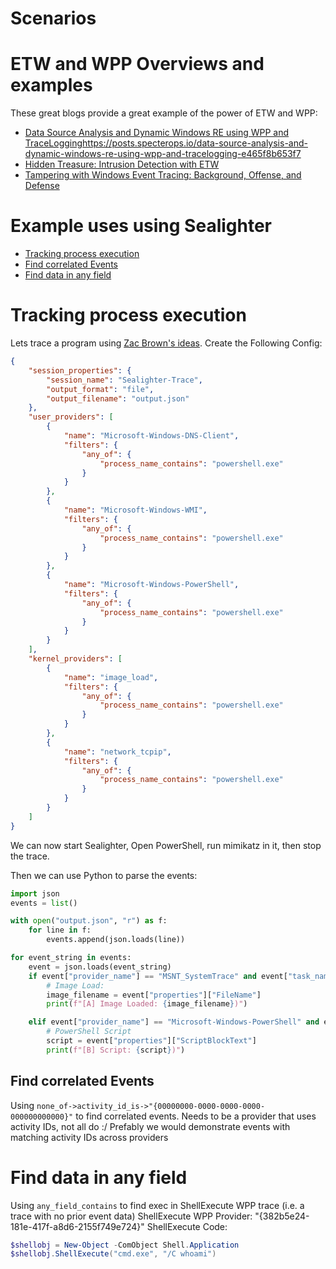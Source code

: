 # Scenarios

# ETW and WPP Overviews and examples
These great blogs provide a great example of the power of ETW and WPP:
- [Data Source Analysis and Dynamic Windows RE using WPP and TraceLogging]()https://posts.specterops.io/data-source-analysis-and-dynamic-windows-re-using-wpp-and-tracelogging-e465f8b653f7
- [Hidden Treasure: Intrusion Detection with ETW](https://zacbrown.org/2017/04/11/hidden-treasure-intrusion-detection-with-etw-part-1)
- [Tampering with Windows Event Tracing: Background, Offense, and Defense](https://medium.com/palantir/tampering-with-windows-event-tracing-background-offense-and-defense-4be7ac62ac63)


# Example uses using Sealighter
 - [Tracking process execution](#Tracking%20process%20execution)
 - [Find correlated Events](#Find%20correlated%20Events)
 - [Find data in any field](#Find%20data%20in%20any%20field)

# Tracking process execution
Lets trace a program using [Zac Brown's ideas](https://zacbrown.org/2017/04/11/hidden-treasure-intrusion-detection-with-etw-part-1). Create the Following Config:
```json
{
    "session_properties": {
        "session_name": "Sealighter-Trace",
        "output_format": "file",
        "output_filename": "output.json"
    },
    "user_providers": [
        {
            "name": "Microsoft-Windows-DNS-Client",
            "filters": {
                "any_of": {
                    "process_name_contains": "powershell.exe"
                }
            }
        },
        {
            "name": "Microsoft-Windows-WMI",
            "filters": {
                "any_of": {
                    "process_name_contains": "powershell.exe"
                }
            }
        },
        {
            "name": "Microsoft-Windows-PowerShell",
            "filters": {
                "any_of": {
                    "process_name_contains": "powershell.exe"
                }
            }
        }
    ],
    "kernel_providers": [
        {
            "name": "image_load",
            "filters": {
                "any_of": {
                    "process_name_contains": "powershell.exe"
                }
            }
        },
        {
            "name": "network_tcpip",
            "filters": {
                "any_of": {
                    "process_name_contains": "powershell.exe"
                }
            }
        }
    ]
}
```

We can now start Sealighter, Open PowerShell, run mimikatz in it, then stop the trace.

Then we can use Python to parse the events:
```python
import json
events = list()

with open("output.json", "r") as f:
    for line in f:
        events.append(json.loads(line))

for event_string in events:
    event = json.loads(event_string)
    if event["provider_name"] == "MSNT_SystemTrace" and event["task_name"] == "Image":
        # Image Load:
        image_filename = event["properties"]["FileName"]
        print(f"[A] Image Loaded: {image_filename})")

    elif event["provider_name"] == "Microsoft-Windows-PowerShell" and event["event_id"] == 4104:
        # PowerShell Script
        script = event["properties"]["ScriptBlockText"]
        print(f"[B] Script: {script})")
```


## Find correlated Events
Using `none_of->activity_id_is->"{00000000-0000-0000-0000-000000000000}"` to find correlated events.
Needs to be a provider that uses activity IDs, not all do :/
Prefably we would demonstrate events with matching activity IDs across providers


# Find data in any field
Using `any_field_contains` to find exec in ShellExecute WPP trace (i.e. a trace with no prior event data)
ShellExecute WPP Provider: "{382b5e24-181e-417f-a8d6-2155f749e724}"
ShellExecute Code:
```powershell
$shellobj = New-Object -ComObject Shell.Application
$shellobj.ShellExecute("cmd.exe", "/C whoami")
```

